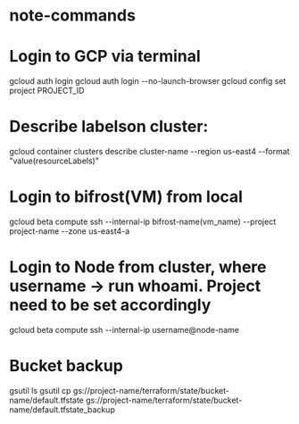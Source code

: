 # note-commands

# Login to GCP via terminal
gcloud auth login
gcloud auth login --no-launch-browser
gcloud config set project PROJECT_ID

# Describe labelson cluster: 
gcloud container clusters describe  cluster-name  --region us-east4 --format "value(resourceLabels)"

# Login to bifrost(VM) from local
gcloud beta compute ssh --internal-ip bifrost-name(vm_name) --project project-name --zone us-east4-a

# Login to Node from cluster, where username -> run whoami. Project need to be set accordingly 
gcloud beta compute ssh --internal-ip username@node-name

# Bucket backup 
gsutil ls
gsutil cp gs://project-name/terraform/state/bucket-name/default.tfstate gs://project-name/terraform/state/bucket-name/default.tfstate_backup


